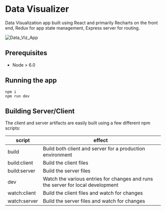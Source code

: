 # Data Visualizer

Data Visualization app built using React and primarily Recharts on the front end, Redux for app state management, Express server for routing.

![Data_Viz_App](http://i.imgur.com/VK36631.jpg)

## Prerequisites
- Node > 6.0

## Running the app

```
npm i
npm run dev
```



## Building Server/Client

The client and server artifacts are easily built using a few different
npm scripts:

| script       | effect                                                                                     |
|--------------|--------------------------------------------------------------------------------------------|
| build        | Build both client and server for a production environment                                  |
| build:client | Build the client files                                                                     |
| build:server | Build the server files                                                                     |
| dev          | Watch the various entries for changes and runs the server for local development            |
| watch:client | Build the client files and watch for changes                                               |
| watch:server | Build the server files and watch for changes                                               |
